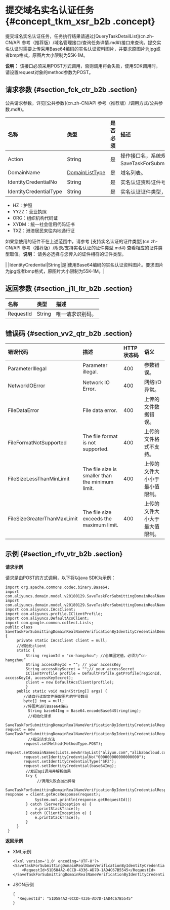 # 提交域名实名认证任务 {#concept_tkm_xsr_b2b .concept}

提交域名实名认证任务，任务执行结果请通过[QueryTaskDetailList](cn.zh-CN/API 参考（推荐版）/域名管理接口/查询任务详情.md#)接口来查询。提交实名认证时需要上传采用Base64编码的实名认证资料图片，并要求原图片为jpg或者bmp格式，原图片大小限制为55K-1M。

**说明：** 该接口必须采用POST方式调用，否则调用将会失败，使用SDK调用时，请设置request对象的method参数为POST。

## 请求参数 {#section_fck_ctr_b2b .section}

公共请求参数，详见[公共参数](cn.zh-CN/API 参考（推荐版）/调用方式/公共参数.md#)。

|名称|类型|是否必须|描述|
|:-|:-|:---|:-|
|Action|String|是|操作接口名，系统规定参数，取值：SaveTaskForSubmittingDomainRealNameVerificationByIdentityCredential。|
|DomainName|[DomainListType](https://help.aliyun.com/document_detail/67742.html)|是|域名列表。|
|IdentityCredentialNo|String|是|实名认证资料证件号码，如：身份证号码、统一社会信用代码。|
|IdentityCredentialType|String|是|实名认证证件类型，取值：-   SFZ：身份证
-   HZ：护照
-   YYZZ：营业执照
-   ORG：组织机构代码证
-   XYDM：统一社会信用代码证书
-   TXZ：港澳居民来往内地通行证

如果您使用的证件不在上述范围中，请参考 [支持实名认证的证件类型](cn.zh-CN/API 参考（推荐版）/附录/支持实名认证的证件类型.md#) 查看相应的证件类型取值。**说明：** 请务必选择与您传入的证件相符的证件类型。

|
|IdentityCredential|String|是|使用Base64编码的实名认证资料图片。要求图片为jpg或者bmp格式，原图片大小限制为55K-1M。|

## 返回参数 {#section_j1l_ltr_b2b .section}

|名称|类型|描述|
|:-|:-|:-|
|RequestId|String|唯一请求识别码。|

## 错误码 {#section_vv2_qtr_b2b .section}

|错误代码|描述|HTTP状态码|语义|
|:---|:-|:------|:-|
|ParameterIllegal|Parameter illegal.|400|参数错误。|
|NetworkIOError|Network IO Error.|400|网络I/O异常。|
|FileDataError|File data error.|400|上传的文件数据错误。|
|FileFormatNotSupported|The file format is not supported.|400|上传的文件格式不支持。|
|FileSizeLessThanMinLimit|The file size is smaller than the minimum limit.|400|上传的文件大小小于最小值限制。|
|FileSizeGreaterThanMaxLimit|The file size exceeds the maximum limit.|400|上传的文件大小大于最大值限制。|

## 示例 {#section_rfv_vtr_b2b .section}

**请求示例**

请求是由POST的方式调用，以下将以java SDK为示例：

```
import org.apache.commons.codec.binary.Base64; 
import com.aliyuncs.domain.model.v20180129.SaveTaskForSubmittingDomainRealNameVerificationByIdentityCredentialRequest;
import com.aliyuncs.domain.model.v20180129.SaveTaskForSubmittingDomainRealNameVerificationByIdentityCredentialResponse;
import com.aliyuncs.IAcsClient;
import com.aliyuncs.profile.IClientProfile;
import com.aliyuncs.DefaultAcsClient;
import com.google.common.collect.Lists;
public class SaveTaskForSubmittingDomainRealNameVerificationByIdentityCredentialDemo {
     private static IAcsClient client = null;
     //初始化client
     static {
         String regionId = "cn-hangzhou"; //必填固定值，必须为“cn-hangzhou”
         String accessKeyId = ""; // your accessKey
         String accessKeySecret = "";// your accessSecret
         IClientProfile profile = DefaultProfile.getProfile(regionId, accessKeyId, accessKeySecret);
         client = new DefaultAcsClient(profile);
         }
     public static void main(String[] args) {
        //请自行读取文件获取图片的字节数组
        byte[] img = null;
        //将图片进行Base64编码
          String base64Img = Base64.encodeBase64String(img);
          //初始化请求
        SaveTaskForSubmittingDomainRealNameVerificationByIdentityCredentialRequest request = new SaveTaskForSubmittingDomainRealNameVerificationByIdentityCredentialRequest();
          //指定请求方法
        request.setMethod(MethodType.POST); 
        request.setDomainNames(Lists.newArrayList("aliyun.com","alibabacloud.com"));
        request.setIdentityCredentialNo("000000000000000000");
        request.setIdentityCredentialType("SFZ");
        request.setIdentityCredential(base64Img);
         //发起api调用并解析结果
         try {
              //调用失败会抛出异常
             SaveTaskForSubmittingDomainRealNameVerificationByIdentityCredentialResponse response = client.getAcsResponse(request);
             System.out.println(response.getRequestId()）
         } catch (ServerException e) {
             e.printStackTrace();
         } catch (ClientException e) {
             e.printStackTrace();
         }
     }
 }
```

**返回示例**

-   XML示例

    ```
    <?xml version='1.0' encoding='UTF-8'?>
    <SaveTaskForSubmittingDomainRealNameVerificationByIdentityCredentialResponse>
        <RequestId>51D584A2-0CCD-4336-AD7D-1AD4C67B5545</RequestId>
    </SaveTaskForSubmittingDomainRealNameVerificationByIdentityCredentialResponse>
    ```

-   JSON示例

    ```
    {
      "RequestId": "51D584A2-0CCD-4336-AD7D-1AD4C67B5545"
    }
    ```


